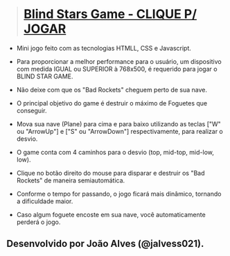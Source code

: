 > #  [Blind Stars Game - CLIQUE P/ JOGAR](https://jalvess021.github.io/BlindStars/)

- Mini jogo feito com as tecnologias HTMLL, CSS e Javascript.

- Para proporcionar a melhor performance para o usuário, um dispositivo com medida IGUAL ou SUPERIOR à 768x500, é requerido para jogar o BLIND STAR GAME.

- Não deixe com que os "Bad Rockets" cheguem perto de sua nave.

- O principal objetivo do game é destruir o máximo de Foguetes que conseguir.

- Mova sua nave (Plane) para cima e para baixo utilizando as teclas ["W" ou "ArrowUp"] e ["S" ou "ArrowDown"] respectivamente, para realizar o desvio.

- O game conta com 4 caminhos para o desvio (top, mid-top, mid-low, low).

- Clique no botão direito do mouse para disparar e destruir os "Bad Rockets" de maneira semiautomática.

- Conforme o tempo for passando, o jogo ficará mais dinâmico, tornando a dificuldade maior.

- Caso algum foguete encoste em sua nave, você automaticamente perderá o jogo.

## Desenvolvido por João Alves (@jalvess021).
